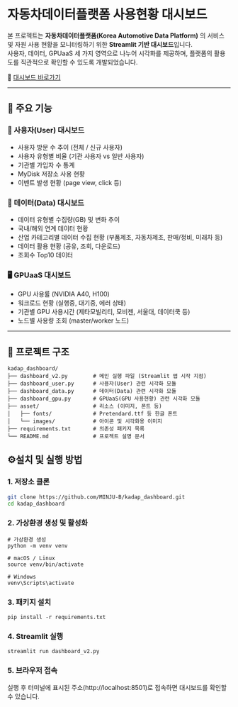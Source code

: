 # 자동차데이터플랫폼 사용현황 대시보드

본 프로젝트는 **자동차데이터플랫폼(Korea Automotive Data Platform)** 의 서비스 및 자원 사용 현황을 모니터링하기 위한 **Streamlit 기반 대시보드**입니다.  
사용자, 데이터, GPUaaS 세 가지 영역으로 나누어 시각화를 제공하며, 플랫폼의 활용도를 직관적으로 확인할 수 있도록 개발되었습니다.

🚀 [대시보드 바로가기](https://kadap-dashboard.streamlit.app/)

---

## 📌 주요 기능

### 👥 사용자(User) 대시보드
- 사용자 방문 수 추이 (전체 / 신규 사용자)
- 사용자 유형별 비율 (기관 사용자 vs 일반 사용자)
- 기관별 가입자 수 통계
- MyDisk 저장소 사용 현황
- 이벤트 발생 현황 (page view, click 등)

### 📂 데이터(Data) 대시보드
- 데이터 유형별 수집량(GB) 및 변화 추이
- 국내/해외 연계 데이터 현황
- 산업 카테고리별 데이터 수집 현황 (부품제조, 자동차제조, 판매/정비, 미래차 등)
- 데이터 활용 현황 (공유, 조회, 다운로드)
- 조회수 Top10 데이터

### 🖥️ GPUaaS 대시보드
- GPU 사용률 (NVIDIA A40, H100)
- 워크로드 현황 (실행중, 대기중, 에러 상태)
- 기관별 GPU 사용시간 (제타모빌리티, 모비젠, 서울대, 데이터쿡 등)
- 노드별 사용량 조회 (master/worker 노드)

---

## 📂 프로젝트 구조
```plaintext
kadap_dashboard/
├── dashboard_v2.py        # 메인 실행 파일 (Streamlit 앱 시작 지점)
├── dashboard_user.py      # 사용자(User) 관련 시각화 모듈
├── dashboard_data.py      # 데이터(Data) 관련 시각화 모듈
├── dashboard_gpu.py       # GPUaaS(GPU 사용현황) 관련 시각화 모듈
├── asset/                 # 리소스 (이미지, 폰트 등)
│   ├── fonts/             # Pretendard.ttf 등 한글 폰트
│   └── images/            # 아이콘 및 시각화용 이미지
├── requirements.txt       # 의존성 패키지 목록
└── README.md              # 프로젝트 설명 문서
```

## ⚙️설치 및 실행 방법
### 1. 저장소 클론
```bash
git clone https://github.com/MINJU-B/kadap_dashboard.git
cd kadap_dashboard
```

### 2. 가상환경 생성 및 활성화
```
# 가상환경 생성
python -m venv venv

# macOS / Linux
source venv/bin/activate

# Windows
venv\Scripts\activate
```

### 3. 패키지 설치
```
pip install -r requirements.txt
```

### 4. Streamlit 실행
```
streamlit run dashboard_v2.py
```

### 5. 브라우저 접속
실행 후 터미널에 표시된 주소(http://localhost:8501)로 접속하면 대시보드를 확인할 수 있습니다.
